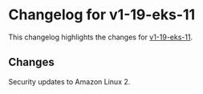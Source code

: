 # Changelog for v1-19-eks-11

This changelog highlights the changes for [v1-19-eks-11](https://github.com/aws/eks-distro/tree/v1-19-eks-11).

## Changes
Security updates to Amazon Linux 2.
